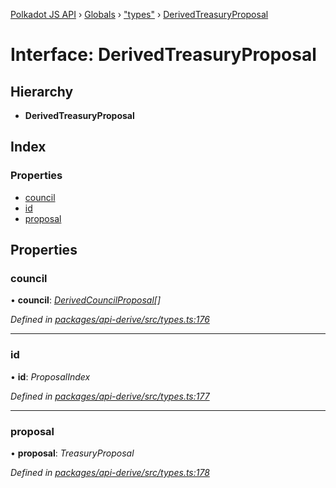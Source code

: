 [Polkadot JS API](../README.md) › [Globals](../globals.md) › ["types"](../modules/_types_.md) › [DerivedTreasuryProposal](_types_.derivedtreasuryproposal.md)

# Interface: DerivedTreasuryProposal

## Hierarchy

* **DerivedTreasuryProposal**

## Index

### Properties

* [council](_types_.derivedtreasuryproposal.md#council)
* [id](_types_.derivedtreasuryproposal.md#id)
* [proposal](_types_.derivedtreasuryproposal.md#proposal)

## Properties

###  council

• **council**: *[DerivedCouncilProposal](_types_.derivedcouncilproposal.md)[]*

*Defined in [packages/api-derive/src/types.ts:176](https://github.com/polkadot-js/api/blob/1f7b9f7f3/packages/api-derive/src/types.ts#L176)*

___

###  id

• **id**: *ProposalIndex*

*Defined in [packages/api-derive/src/types.ts:177](https://github.com/polkadot-js/api/blob/1f7b9f7f3/packages/api-derive/src/types.ts#L177)*

___

###  proposal

• **proposal**: *TreasuryProposal*

*Defined in [packages/api-derive/src/types.ts:178](https://github.com/polkadot-js/api/blob/1f7b9f7f3/packages/api-derive/src/types.ts#L178)*
